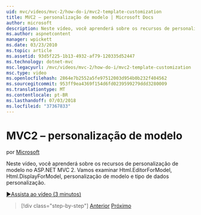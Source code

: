 ```yaml
---
uid: mvc/videos/mvc-2/how-do-i/mvc2-template-customization
title: MVC2 – personalização de modelo | Microsoft Docs
author: microsoft
description: Neste vídeo, você aprenderá sobre os recursos de personalização de modelo no ASP.NET MVC 2. Vamos examinar Html.EditorForModel, Html.DisplayForModel, modelo Templ...
ms.author: aspnetcontent
manager: wpickett
ms.date: 03/23/2010
ms.topic: article
ms.assetid: 93d5f225-1b13-4932-af79-120335d52447
ms.technology: dotnet-mvc
msc.legacyurl: /mvc/videos/mvc-2/how-do-i/mvc2-template-customization
msc.type: video
ms.openlocfilehash: 2864e7b2552a5fe97512003d954b0b232f404562
ms.sourcegitcommit: 953ff9ea4369f154d6fd0239599279ddd3280009
ms.translationtype: MT
ms.contentlocale: pt-BR
ms.lasthandoff: 07/03/2018
ms.locfileid: "37367833"
---
```

<a name="mvc2---template-customization"></a>MVC2 – personalização de modelo
====================
por [Microsoft](https://github.com/microsoft)

Neste vídeo, você aprenderá sobre os recursos de personalização de modelo no ASP.NET MVC 2. Vamos examinar Html.EditorForModel, Html.DisplayForModel, personalização de modelo e tipo de dados personalização.

[&#9654;Assista ao vídeo (3 minutos)](https://channel9.msdn.com/Blogs/ASP-NET-Site-Videos/mvc2-template-customization)

> [!div class="step-by-step"]
> [Anterior](mvc2-model-validation.md)
> [Próximo](aspnet-mvc-2-areas.md)
